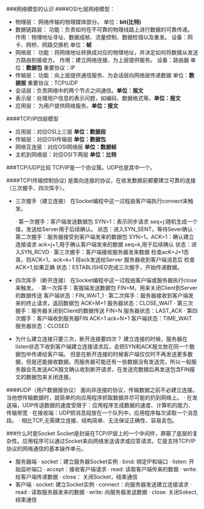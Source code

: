 ###网络模型的认识
####OSI七层网络模型：
- 物理层： 网络传输的物理媒体部分。
    单位：**bit(比特)**
- 数据链路层： 
    功能：负责如何在不可靠的物理线路上进行数据的可靠传递。
    作用：物理地址寻址、数据成帧、流量控制、数据检错以及重发。
    设备：网卡、网桥、网路交换机
    单位：**帧**
- 网络层：
    功能：将网络地址转换成对应的物理地址，并决定如何将数据从发送方路由到接收方。
    作用：建立网络连接、为上层提供服务。
    设备：路由器
    单位：**数据包**
    重要协议：IP
- 传输层：
    功能：向上层提供通信服务、为会话层向网络层传递数据
    单位：**数据报**
    重要协议：TCP\UDP
- 会话层：负责网络中的两个节点之间通信。**单位：报文**
- 表示层：处理用户信息的表示问题，如编码、数据格式等。**单位：报文**
- 应用层： 为用户提供网络服务。**单位：报文**

####TCP/IP四层模型
- 应用层：对应OSI上三层
    **单位：数据段**
- 传输层：对应OSI传输层
    **单位：数据包**
- 网络互连层：对应OSI网络层
    **单位：数据帧**
- 主机到网络层：对应OSI下两层
    **单位：比特**



###TCP/UDP比较
TCP/IP是一个协议簇。UDP也是其中一个。

####TCP(传输控制协议)
是面向连接的协议，在收发数据前都要建立可靠的连接（三次握手、四次挥手）。
- 三次握手（建立连接）
     在Socket编程中这一过程由客户端执行connect来触发。

    · 第一次握手：客户端发送数据包
        SYN=1：表示同步请求
        seq=j:随机生成一个值，发送给Server用于后续确认。
        状态：进入SYN_SENT，等待Sever确认
    · 第二次握手：服务器接受到客户端发来的数据包
        SYN=1，ACK=1：确认建立连接请求
        ack=j+1,用于确认客户端发来的数据
        seq=k,用于后续确认
        状态：进入SYN_RCVD
    · 第三次握手：客户端接收服务器发来数据
        检查acK=J+1否
        真，则ACK=1，ack=k+1
        将ack发送给Server
        服务器收到客户端消息后
        检查ACK=1,如果正确
        状态：ESTABLISHED完成三次握手，开始传递数据。

- 四次挥手（断开连接）
    在Socket编程中这一过程由客户端或服务器执行close来触发。
    · 第一次挥手：客服端发送数据包
        FIN=M，用来关闭Client到Server的数据传送
        客户端状态：FIN_WAIT_1
    · 第二次挥手：服务器接收到客户端发来的终止请求，返回数据包
        ACK=M+1
        服务器状态：CLOSE_WAIT
    · 第三次握手：服务器关闭到Client的数据传送
      FIN=N
      服务器状态：LAST_ACK
    · 第四次握手：客户端收到服务器FIN
        ACK=1
        ack=N+1
        客户端状态：TIME_WAIT
        服务器状态：CLOSED

- 为什么建立连接只要三次，断开连接要四次？
    建立连接的时候，服务器在listen状态下收到客户端建立连接请求后，会把SYN和ACK报文放在同一个数据包中传递给客户端。
    但是在断开连接的时候客户端仅仅时不再发送更多数据，但是还能接收数据。而服务器可能还有一些数据没有发送完，所以一般服务器会先发送ACK报文确认收到断开请求，在发送完数据后再发送包含FIN报文的数据包来关闭连接。

####UDP（用户数据报协议）
面向非连接的协议，传输数据之前不必建立连接。当他想传输数据时，就简单的向应用程序抓取数据并尽可能的扔到网络上。
· 在发送端，UDP传送数据的速度受限于：应用程序生成数据的速度、计算机的能力、传输带宽
· 在接收端：UDP把消息段放在一个队列中，应用程序每次读取一个消息段。
· 相比TCP,无需建立连接、结构简单、无法保证正确性、容易丢包。


###什么时是Socket
Socket是封装在TCP/IP层上的一个中间件，屏蔽了底层的复杂性。应用程序可以通过Socket来向网络发送请求或应答请求。它是支持TCP/IP协议的网络通信的基本操作单元。

- 服务器端
    · socket：建立服务器Socket实例
    · bind: 绑定IP和端口
    · listen: 开始监听端口
    · accept：接收客户端请求
    · read: 读取客户端传来的数据
    · write: 给客户端传递数据
    · close： 关闭Socket，结束通信
- 客户端
    · socket: 建立Socket实例
    · connect：向服务器发送建立连接请求
    · read : 读取服务器发来的数据
    · write: 向服务器发送数据
    · close: 关闭Sokect,结束通信
